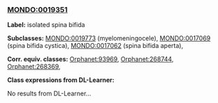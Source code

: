 
### [MONDO:0019351](http://purl.obolibrary.org/obo/MONDO_0019351)
**Label:** isolated spina bifida

**Subclasses:** [MONDO:0019773](http://purl.obolibrary.org/obo/MONDO_0019773) (myelomeningocele), [MONDO:0017069](http://purl.obolibrary.org/obo/MONDO_0017069) (spina bifida cystica), [MONDO:0017062](http://purl.obolibrary.org/obo/MONDO_0017062) (spina bifida aperta), 

**Corr. equiv. classes:** [Orphanet:93969](http://www.orpha.net/ORDO/Orphanet_93969), [Orphanet:268744](http://www.orpha.net/ORDO/Orphanet_268744), [Orphanet:268369](http://www.orpha.net/ORDO/Orphanet_268369), 

**Class expressions from DL-Learner:**

No results from DL-Learner...



